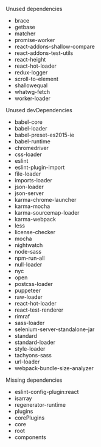Unused dependencies

* brace
* getbase
* matcher
* promise-worker
* react-addons-shallow-compare
* react-addons-test-utils
* react-height
* react-hot-loader
* redux-logger
* scroll-to-element
* shallowequal
* whatwg-fetch
* worker-loader

Unused devDependencies

* babel-core
* babel-loader
* babel-preset-es2015-ie
* babel-runtime
* chromedriver
* css-loader
* eslint
* eslint-plugin-import
* file-loader
* imports-loader
* json-loader
* json-server
* karma-chrome-launcher
* karma-mocha
* karma-sourcemap-loader
* karma-webpack
* less
* license-checker
* mocha
* nightwatch
* node-sass
* npm-run-all
* null-loader
* nyc
* open
* postcss-loader
* puppeteer
* raw-loader
* react-hot-loader
* react-test-renderer
* rimraf
* sass-loader
* selenium-server-standalone-jar
* standard
* standard-loader
* style-loader
* tachyons-sass
* url-loader
* webpack-bundle-size-analyzer

Missing dependencies

* eslint-config-plugin:react
* isarray
* regenerator-runtime
* plugins
* corePlugins
* core
* root
* components
